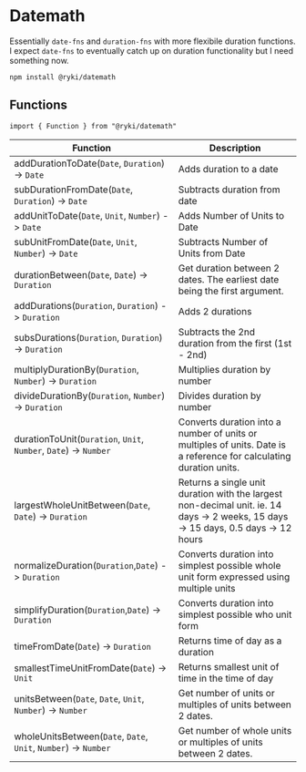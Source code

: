 # Datemath

Essentially `date-fns` and `duration-fns` with more flexibile duration functions. I expect `date-fns` to eventually catch up on duration functionality but I need something now.

    npm install @ryki/datemath

## Functions

    import { Function } from "@ryki/datemath"

| Function | Description |
| ----------- | ----------- |
| addDurationToDate(`Date`, `Duration`) -> `Date` | Adds duration to a date |
| subDurationFromDate(`Date`, `Duration`) -> `Date` | Subtracts duration from date |
| addUnitToDate(`Date`, `Unit`, `Number`) -> `Date` | Adds Number of Units to Date |
| subUnitFromDate(`Date`, `Unit`, `Number`) -> `Date`| Subtracts Number of Units from Date |
| durationBetween(`Date`, `Date`) -> `Duration` | Get duration between 2 dates. The earliest date being the first argument. |
| addDurations(`Duration`, `Duration`) -> `Duration` | Adds 2 durations |
| subsDurations(`Duration`, `Duration`) -> `Duration` | Subtracts the 2nd duration from the first (1st - 2nd) |
| multiplyDurationBy(`Duration`, `Number`) -> `Duration` | Multiplies duration by number |
| divideDurationBy(`Duration`, `Number`) -> `Duration` | Divides duration by number |
| durationToUnit(`Duration`, `Unit`, `Number`, `Date`) -> `Number` | Converts duration into a number of units or multiples of units. Date is a reference for calculating duration units. |
| largestWholeUnitBetween(`Date`, `Date`) -> `Duration` | Returns a single unit duration with the largest non-decimal unit. ie. 14 days -> 2 weeks, 15 days -> 15 days, 0.5 days -> 12 hours |
| normalizeDuration(`Duration`,`Date`) -> `Duration` | Converts duration into simplest possible whole unit form expressed using multiple units |
| simplifyDuration(`Duration`,`Date`) -> `Duration` | Converts duration into simplest possible who unit form |
| timeFromDate(`Date`) -> `Duration` | Returns time of day as a duration |
| smallestTimeUnitFromDate(`Date`) -> `Unit` | Returns smallest unit of time in the time of day  |
| unitsBetween(`Date`, `Date`, `Unit`, `Number`) -> `Number` | Get number of units or multiples of units between 2 dates. |
| wholeUnitsBetween(`Date`, `Date`, `Unit`, `Number`) -> `Number` | Get number of whole units or multiples of units between 2 dates. |